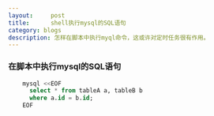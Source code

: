 ```yaml
---
layout:     post
title:      shell执行mysql的SQL语句
category: blogs
description: 怎样在脚本中执行myql命令，这或许对定时任务很有作用。
---
```


### 在脚本中执行mysql的SQL语句
```sql
    mysql <<EOF    
      select * from tableA a, tableB b   
      where a.id = b.id;  
    EOF 
```
